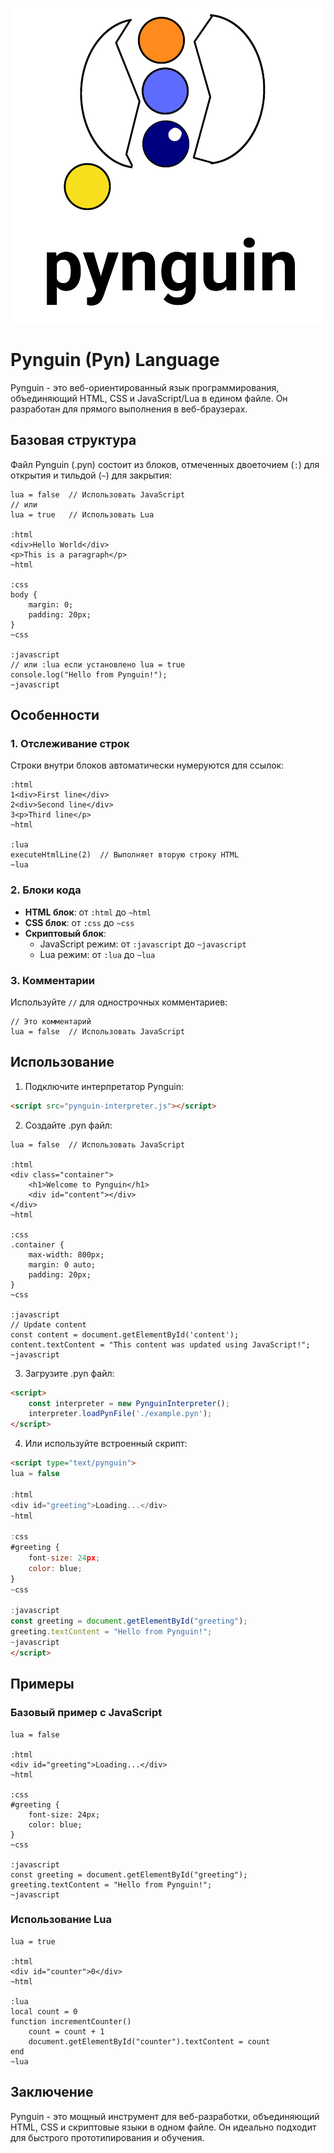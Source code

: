 ![Pynguin Logo](logo.png)

# Pynguin (Pyn) Language

Pynguin - это веб-ориентированный язык программирования, объединяющий HTML, CSS и JavaScript/Lua в едином файле. Он разработан для прямого выполнения в веб-браузерах.

## Базовая структура

Файл Pynguin (.pyn) состоит из блоков, отмеченных двоеточием (`:`) для открытия и тильдой (`~`) для закрытия:

```pyn
lua = false  // Использовать JavaScript
// или
lua = true   // Использовать Lua

:html
<div>Hello World</div>
<p>This is a paragraph</p>
~html

:css
body {
    margin: 0;
    padding: 20px;
}
~css

:javascript
// или :lua если установлено lua = true
console.log("Hello from Pynguin!");
~javascript
```

## Особенности

### 1. Отслеживание строк
Строки внутри блоков автоматически нумеруются для ссылок:
```pyn
:html
1<div>First line</div>
2<div>Second line</div>
3<p>Third line</p>
~html

:lua
executeHtmlLine(2)  // Выполняет вторую строку HTML
~lua
```

### 2. Блоки кода
- **HTML блок**: от `:html` до `~html`
- **CSS блок**: от `:css` до `~css`
- **Скриптовый блок**: 
  - JavaScript режим: от `:javascript` до `~javascript`
  - Lua режим: от `:lua` до `~lua`

### 3. Комментарии
Используйте `//` для однострочных комментариев:
```pyn
// Это комментарий
lua = false  // Использовать JavaScript
```

## Использование

1. Подключите интерпретатор Pynguin:
```html
<script src="pynguin-interpreter.js"></script>
```

2. Создайте .pyn файл:
```pyn
lua = false  // Использовать JavaScript

:html
<div class="container">
    <h1>Welcome to Pynguin</h1>
    <div id="content"></div>
</div>
~html

:css
.container {
    max-width: 800px;
    margin: 0 auto;
    padding: 20px;
}
~css

:javascript
// Update content
const content = document.getElementById('content');
content.textContent = "This content was updated using JavaScript!";
~javascript
```

3. Загрузите .pyn файл:
```html
<script>
    const interpreter = new PynguinInterpreter();
    interpreter.loadPynFile('./example.pyn');
</script>
```

4. Или используйте встроенный скрипт:
```html
<script type="text/pynguin">
lua = false

:html
<div id="greeting">Loading...</div>
~html

:css
#greeting {
    font-size: 24px;
    color: blue;
}
~css

:javascript
const greeting = document.getElementById("greeting");
greeting.textContent = "Hello from Pynguin!";
~javascript
</script>
```

## Примеры

### Базовый пример с JavaScript
```pyn
lua = false

:html
<div id="greeting">Loading...</div>
~html

:css
#greeting {
    font-size: 24px;
    color: blue;
}
~css

:javascript
const greeting = document.getElementById("greeting");
greeting.textContent = "Hello from Pynguin!";
~javascript
```

### Использование Lua
```pyn
lua = true

:html
<div id="counter">0</div>
~html

:lua
local count = 0
function incrementCounter()
    count = count + 1
    document.getElementById("counter").textContent = count
end
~lua
```

## Заключение

Pynguin - это мощный инструмент для веб-разработки, объединяющий HTML, CSS и скриптовые языки в одном файле. Он идеально подходит для быстрого прототипирования и обучения.
